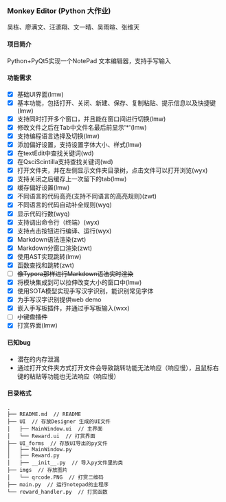 ### Monkey Editor (Python 大作业)


吴栋、廖满文、汪潇翔、文一晴、吴雨暄、张维天

#### 项目简介

Python+PyQt5实现一个NotePad 文本编辑器，支持手写输入

#### 功能需求

- [x]   基础UI界面(lmw)
- [x]   基本功能，包括打开、关闭、新建、保存、复制粘贴、提示信息以及快捷键(lmw)
- [x]   支持同时打开多个窗口，并且能在窗口间进行切换(lmw)
- [x]   修改文件之后在Tab中文件名最后前显示'*'(lmw)
- [x]   支持编程语言选择及切换(lmw)
- [x]   添加偏好设置，支持设置字体大小、样式(lmw)
- [x]   在textEdit中查找关键词(wd)
- [x]   在QsciScintilla支持查找关键词(wd)
- [x]   打开文件夹，并在左侧显示文件夹目录树，点击文件可以打开浏览(wyx)
- [x]   支持关闭之后缓存上一次留下的tab(lmw)
- [x]   缓存偏好设置(lmw)
- [x]   不同语言的代码高亮(支持不同语言的高亮规则)(zwt)
- [x]   不同语言的代码自动补全规则(wyq)
- [x]   显示代码行数(wyq)
- [x]   支持调出命令行（终端）(wyx)
- [x]   支持点击按钮进行编译、运行(wyx)
- [x]   Markdown语法渲染(zwt)
- [x]   Markdown分窗口渲染(zwt)
- [x]   使用AST实现跳转(lmw)
- [x]   函数查找和跳转(zwt)
- [ ]   ~~像Typora那样进行Markdown语法实时渲染~~
- [x]   将模块集成到可以拉伸改变大小的窗口中(lmw)
- [x]   使用SOTA模型实现手写汉字识别，能识别常见字体
- [x]   为手写汉字识别提供web demo
- [x]   嵌入手写板插件，并通过手写板输入(wxx)
- [ ]   ~~小键盘插件~~
- [x]   打赏界面(lmw)

#### 已知bug
* 潜在的内存泄漏
* 通过打开文件夹方式打开文件会导致跳转功能无法响应（响应慢），且鼠标右键的粘贴等功能也无法响应（响应慢）

#### 目录格式

```
.
├── README.md  // README
├── UI  // 存放Designer 生成的UI文件
│   ├── MainWindow.ui  // 主界面
│   └── Reward.ui  // 打赏界面
├── UI_forms  // 存放UI导出的py文件
│   ├── MainWindow.py
│   ├── Reward.py
│   ├── __init__.py  // 导入py文件里的类
├── imgs  // 存放图片
│   └── qrcode.PNG  // 打赏二维码
├── main.py  // 运行notepad的主程序
└── reward_handler.py  // 打赏函数
```








